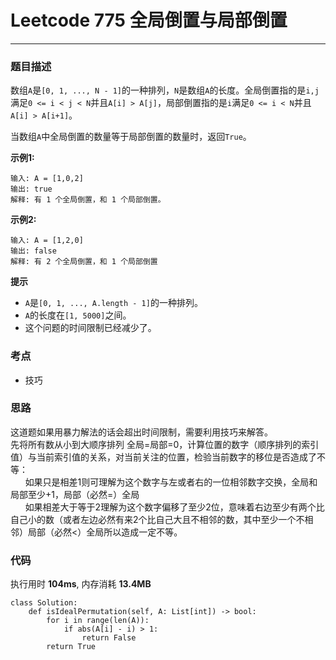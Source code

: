 # Leetcode 775 全局倒置与局部倒置
***
### 题目描述
数组`A`是`[0, 1, ..., N - 1]`的一种排列，`N`是数组`A`的长度。全局倒置指的是`i,j`满足`0 <= i < j < N`并且`A[i] > A[j]`，局部倒置指的是`i`满足`0 <= i < N`并且`A[i] > A[i+1]`。  

当数组`A`中全局倒置的数量等于局部倒置的数量时，返回`True`。

**示例1:**   
	
	输入: A = [1,0,2]
	输出: true
	解释: 有 1 个全局倒置，和 1 个局部倒置。

**示例2:**   
	
	输入: A = [1,2,0]
	输出: false
	解释: 有 2 个全局倒置，和 1 个局部倒置
	
**提示**

* `A`是`[0, 1, ..., A.length - 1]`的一种排列。
* `A`的长度在`[1, 5000]`之间。
* 这个问题的时间限制已经减少了。

### 考点

* 技巧

### 思路
这道题如果用暴力解法的话会超出时间限制，需要利用技巧来解答。  
先将所有数从小到大顺序排列  全局=局部=0，计算位置的数字（顺序排列的索引值）与当前索引值的关系，对当前关注的位置，检验当前数字的移位是否造成了不等：  
&nbsp;&nbsp;&nbsp;&nbsp;&nbsp;&nbsp;如果只是相差1则可理解为这个数字与左或者右的一位相邻数字交换，全局和局部至少+1，局部（必然=）全局  
&nbsp;&nbsp;&nbsp;&nbsp;&nbsp;&nbsp;如果相差大于等于2理解为这个数字偏移了至少2位，意味着右边至少有两个比自己小的数（或者左边必然有来2个比自己大且不相邻的数，其中至少一个不相邻）局部（必然<）全局所以造成一定不等。

### 代码  
执行用时 **104ms**, 内存消耗 **13.4MB**

```
class Solution:
    def isIdealPermutation(self, A: List[int]) -> bool:
        for i in range(len(A)):
            if abs(A[i] - i) > 1:
                return False
        return True       
```






	
